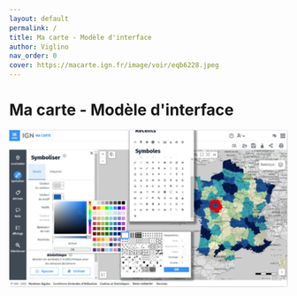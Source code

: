 ```yaml
---
layout: default
permalink: /
title: Ma carte - Modèle d'interface
author: Viglino
nav_order: 0
cover: https://macarte.ign.fr/image/voir/eqb6228.jpeg
---
```

# Ma carte - Modèle d'interface

![](assets/img/mfg6193.png)
